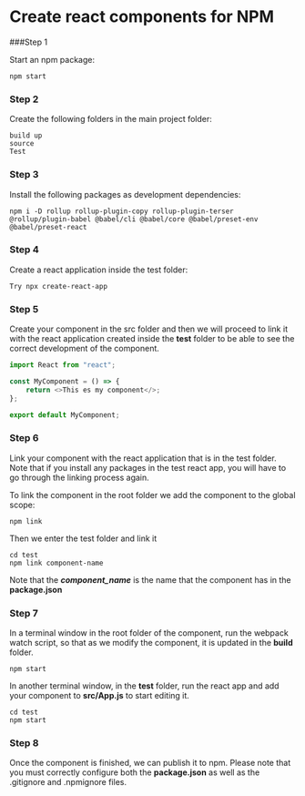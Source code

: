 # Create react components for NPM

###Step 1

Start an npm package:

```
npm start
```

### Step 2

Create the following folders in the main project folder:

```
build up
source
Test
```

### Step 3

Install the following packages as development dependencies:

```
npm i -D rollup rollup-plugin-copy rollup-plugin-terser @rollup/plugin-babel @babel/cli @babel/core @babel/preset-env @babel/preset-react
```

### Step 4

Create a react application inside the test folder:

```
Try npx create-react-app
```

### Step 5

Create your component in the src folder and then we will proceed to link it with the react application created inside the **test** folder to be able to see the correct development of the component.

```javascript
import React from "react";

const MyComponent = () => {
    return <>This es my component</>;
};

export default MyComponent;
```

### Step 6

Link your component with the react application that is in the test folder. Note that if you install any packages in the test react app, you will have to go through the linking process again.

To link the component in the root folder we add the component to the global scope:

```
npm link
```

Then we enter the test folder and link it

```
cd test
npm link component-name
```

Note that the **_component_name_** is the name that the component has in the **package.json**

### Step 7

In a terminal window in the root folder of the component, run the webpack watch script, so that as we modify the component, it is updated in the **build** folder.

```
npm start
```

In another terminal window, in the **test** folder, run the react app and add your component to **src/App.js** to start editing it.

```
cd test
npm start
```

### Step 8

Once the component is finished, we can publish it to npm. Please note that you must correctly configure both the **package.json** as well as the .gitignore and .npmignore files.

